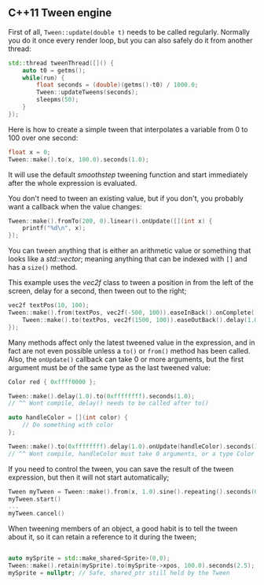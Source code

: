 
## C++11 Tween engine

First of all, `Tween::update(double t)` needs to be called regularly. Normally you do it once every render loop,
but you can also safely do it from another thread:

```c++
std::thread tweenThread([]() {
	auto t0 = getms();
	while(run) {
		float seconds = (double)(getms()-t0) / 1000.0;
		Tween::updateTweens(seconds);
		sleepms(50);
	}
});
```

Here is how to create a simple tween that interpolates a variable from 0 to 100 over one second:

```c++
float x = 0;
Tween::make().to(x, 100.0).seconds(1.0);	
```

It will use the default *smoothstep* tweening function and start immediately after the whole expression is evaluated.

You don't need to tween an existing value, but if you don't, you probably want
a callback when the value changes:

```c++
Tween::make().fromTo(200, 0).linear().onUpdate([](int x) {
	printf("%d\n", x);
});
```

You can tween anything that is either an arithmetic value or something that looks like a *std::vector*;
meaning anything that can be indexed with `[]` and has a `size()` method.

This example uses the *vec2f* class to tween a position in from the left of the screen, delay for a second, then tween out to the right;

```c++
vec2f textPos(10, 100);
Tween::make().from(textPos, vec2f(-500, 100)).easeInBack().onComplete([]() {
	Tween::make().to(textPos, vec2f(1500, 100)).easeOutBack().delay(1.0);
});
```

Many methods affect only the latest tweened value in the expression, and in fact are not even possible unless a `to()` or `from()` method
has been called. Also, the `onUpdate()` callback can take 0 or more arguments, but the first argument must be of the same type as the
last tweened value:

```c++
Color red { 0xffff0000 };

Tween::make().delay(1.0).to(0xffffffff).seconds(1.0); 
// ^^ Wont compile, delay() needs to be called after to()

auto handleColor = [](int color) {
	// Do something with color
};

Tween::make().to(0xffffffff).delay(1.0).onUpdate(handleColor).seconds(1.0);
// ^^ Wont compile, handleColor must take 0 arguments, or a type Color
```

If you need to control the tween, you can save the result of the tween expression, but then it will not start automatically;

```c++
Tween myTween = Tween::make().from(x, 1.0).sine().repeating().seconds(0.5);
myTween.start()
...
myTween.cancel()
```

When tweening members of an object, a good habit is to tell the tween about it, so it can retain a reference to it during the
tween;

```c++

auto mySprite = std::make_shared<Sprite>(0,0);
Tween::make().retain(mySprite).to(mySprite->xpos, 100.0).seconds(2.5);
mySprite = nullptr; // Safe, shared_ptr still held by the Tween
```
